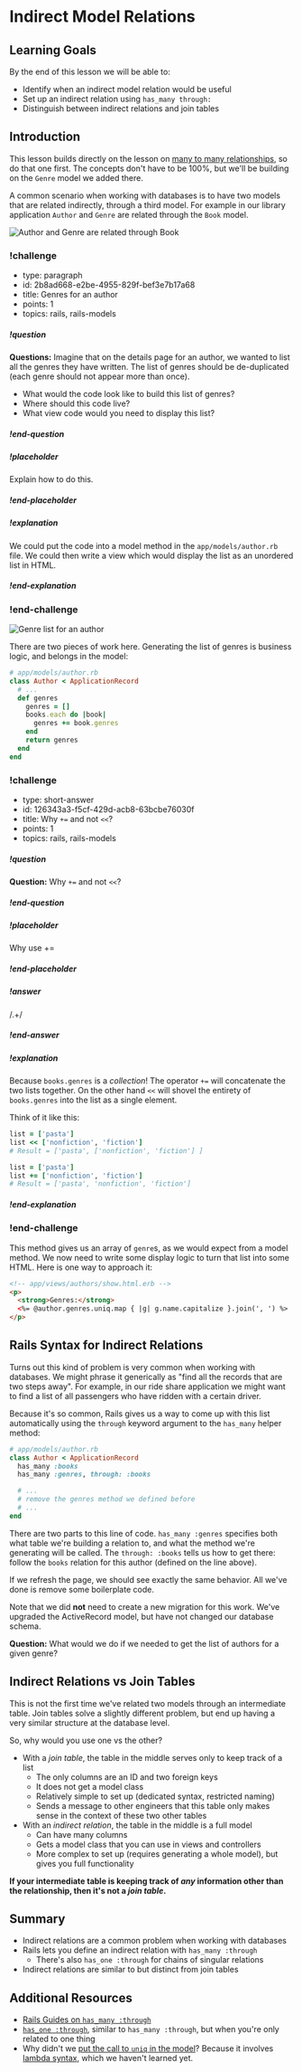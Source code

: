 # Indirect Model Relations

## Learning Goals

By the end of this lesson we will be able to:

- Identify when an indirect model relation would be useful
- Set up an indirect relation using `has_many through:`
- Distinguish between indirect relations and join tables

## Introduction

This lesson builds directly on the lesson on [many to many relationships](many-to-many-relationships.md), so do that one first. The concepts don't have to be 100%, but we'll be building on the `Genre` model we added there.

A common scenario when working with databases is to have two models that are related indirectly, through a third model. For example in our library application `Author` and `Genre` are related through the `Book` model.

![Author and Genre are related through Book](images/indirect-model-relation.png)
<!-- https://www.draw.io/#G1n2OylcmI2jEzvX_W76-0OpfHfk5QPnOE -->



<!-- >>>>>>>>>>>>>>>>>>>>>> BEGIN CHALLENGE >>>>>>>>>>>>>>>>>>>>>> -->
<!-- Replace everything in square brackets [] and remove brackets  -->

### !challenge

* type: paragraph
* id: 2b8ad668-e2be-4955-829f-bef3e7b17a68
* title: Genres for an author
* points: 1
* topics: rails, rails-models

##### !question

**Questions:** Imagine that on the details page for an author, we wanted to list all the genres they have written. The list of genres should be de-duplicated (each genre should not appear more than once).
- What would the code look like to build this list of genres?
- Where should this code live?
- What view code would you need to display this list?

##### !end-question

##### !placeholder

Explain how to do this.

##### !end-placeholder

<!-- other optional sections -->
<!-- !hint - !end-hint (markdown, users can see after a failed attempt) -->
<!-- !rubric - !end-rubric (markdown, instructors can see while scoring a checkpoint) -->
##### !explanation

We could put the code into a model method in the `app/models/author.rb` file.  We could then write a view which would display the list as an unordered list in HTML.  

##### !end-explanation

### !end-challenge

<!-- ======================= END CHALLENGE ======================= -->

![Genre list for an author](images/indirect-relation-ui.png)

There are two pieces of work here. Generating the list of genres is business logic, and belongs in the model:

```ruby
# app/models/author.rb
class Author < ApplicationRecord
  # ...
  def genres
    genres = []
    books.each do |book|
      genres += book.genres
    end
    return genres
  end
end
```

<!-- >>>>>>>>>>>>>>>>>>>>>> BEGIN CHALLENGE >>>>>>>>>>>>>>>>>>>>>> -->
<!-- Replace everything in square brackets [] and remove brackets  -->

### !challenge

* type: short-answer
* id: 126343a3-f5cf-429d-acb8-63bcbe76030f
* title: Why `+=` and not `<<`?
* points: 1
* topics: rails, rails-models

##### !question

**Question:** Why `+=` and not `<<`?

##### !end-question

##### !placeholder

Why use += 

##### !end-placeholder

##### !answer

/.+/

##### !end-answer

<!-- other optional sections -->
<!-- !hint - !end-hint (markdown, users can see after a failed attempt) -->
<!-- !rubric - !end-rubric (markdown, instructors can see while scoring a checkpoint) -->
##### !explanation

Because `books.genres` is a _collection_!  The operator `+=` will concatenate the two lists together.  On the other hand `<<` will shovel the entirety of `books.genres` into the list as a single element.  

Think of it like this:

```ruby
list = ['pasta']
list << ['nonfiction', 'fiction']
# Result = ['pasta', ['nonfiction', 'fiction'] ]

list = ['pasta']
list += ['nonfiction', 'fiction']
# Result = ['pasta', 'nonfiction', 'fiction']
```

##### !end-explanation

### !end-challenge

<!-- ======================= END CHALLENGE ======================= -->

This method gives us an array of `genre`s, as we would expect from a model method. We now need to write some display logic to turn that list into some HTML. Here is one way to approach it:

```html
<!-- app/views/authors/show.html.erb -->
<p>
  <strong>Genres:</strong>
  <%= @author.genres.uniq.map { |g| g.name.capitalize }.join(', ') %>
</p>
```

## Rails Syntax for Indirect Relations

Turns out this kind of problem is very common when working with databases. We might phrase it generically as "find all the records that are two steps away". For example, in our ride share application we might want to find a list of all passengers who have ridden with a certain driver.

Because it's so common, Rails gives us a way to come up with this list automatically using the `through` keyword argument to the `has_many` helper method:

```ruby
# app/models/author.rb
class Author < ApplicationRecord
  has_many :books
  has_many :genres, through: :books

  # ...
  # remove the genres method we defined before
  # ...
end
```

There are two parts to this line of code. `has_many :genres` specifies both what table we're building a relation to, and what the method we're generating will be called. The `through: :books` tells us how to get there: follow the `books` relation for this author (defined on the line above).

If we refresh the page, we should see exactly the same behavior. All we've done is remove some boilerplate code.

Note that we did **not** need to create a new migration for this work. We've upgraded the ActiveRecord model, but have not changed our database schema.

**Question:** What would we do if we needed to get the list of authors for a given genre?

## Indirect Relations vs Join Tables

This is not the first time we've related two models through an intermediate table. Join tables solve a slightly different problem, but end up having a very similar structure at the database level.

So, why would you use one vs the other?

- With a _join table_, the table in the middle serves only to keep track of a list
  - The only columns are an ID and two foreign keys
  - It does not get a model class
  - Relatively simple to set up (dedicated syntax, restricted naming)
  - Sends a message to other engineers that this table only makes sense in the context of these two other tables
- With an _indirect relation_, the table in the middle is a full model
  - Can have many columns
  - Gets a model class that you can use in views and controllers
  - More complex to set up (requires generating a whole model), but gives you full functionality

**If your intermediate table is keeping track of _any_ information other than the relationship, then it's not a _join table_.**

## Summary

- Indirect relations are a common problem when working with databases
- Rails lets you define an indirect relation with `has_many :through`
  - There's also `has_one :through` for chains of singular relations
- Indirect relations are similar to but distinct from join tables

## Additional Resources

- [Rails Guides on `has_many :through`](https://guides.rubyonrails.org/association_basics.html#the-has-many-through-association)
- [`has_one :through`](https://guides.rubyonrails.org/association_basics.html#the-has-one-through-association), similar to `has_many :through`, but when you're only related to one thing
- Why didn't we [put the call to `uniq` in the model](https://stackoverflow.com/a/318146/1513338)? Because it involves [lambda syntax](https://stackoverflow.com/questions/8476627/what-do-you-call-the-operator-in-ruby), which we haven't learned yet.